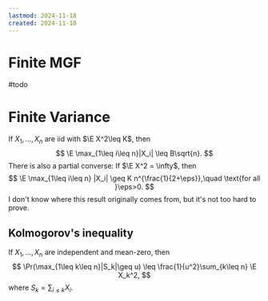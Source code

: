 ```yaml
---
lastmod: 2024-11-18
created: 2024-11-18
---
```


# Finite MGF 
#todo 

# Finite Variance
If $X_1,\dots,X_n$ are iid with $\E X^2\leq K$, then 
$$
\E \max_{1\leq i\leq n}|X_i| \leq B\sqrt{n}.
$$
There is also a partial converse: If $\E X^2 = \infty$, then 
$$
\E \max_{1\leq i\leq n} |X_i| \geq K n^{\frac{1}{2+\eps}},\quad \text{for all }\eps>0.
$$
I don't know where this result originally comes from, but it's not too hard to prove. 
## Kolmogorov's inequality 
If $X_1,\dots,X_n$ are independent and mean-zero, then 
$$
\Pr(\max_{1\leq k\leq n}|S_k|\geq u) \leq \frac{1}{u^2}\sum_{k\leq n} \E X_k^2,
$$
where $S_k = \sum_{i\leq k}X_i$. 